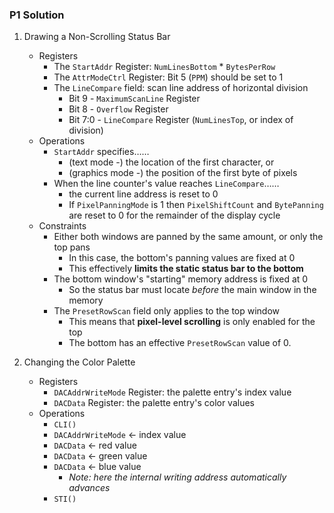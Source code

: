 ### P1 Solution

1. Drawing a Non-Scrolling Status Bar
    - Registers
        - The `StartAddr` Register: `NumLinesBottom` * `BytesPerRow`
        - The `AttrModeCtrl` Register: Bit 5 (`PPM`) should be set to 1
        - The `LineCompare` field: scan line address of horizontal division
            - Bit 9 - `MaximumScanLine` Register
            - Bit 8 - `Overflow` Register
            - Bit 7:0 - `LineCompare` Register (`NumLinesTop`, or index of division)
    - Operations
        - `StartAddr` specifies……
            - (text mode -) the location of the first character, or
            - (graphics mode -) the position of the first byte of pixels
        - When the line counter's value reaches `LineCompare`……
            - the current line address is reset to 0
            - If `PixelPanningMode` is 1 then `PixelShiftCount` and `BytePanning`<br>are reset to 0 for the remainder of the display cycle
    - Constraints
        - Either both windows are panned by the same amount, or only the top pans
            - In this case, the bottom's panning values are fixed at 0
            - This effectively **limits the static status bar to the bottom**
        - The bottom window's "starting" memory address is fixed at 0
            - So the status bar must locate *before* the main window in the memory
        - The `PresetRowScan` field only applies to the top window
            - This means that **pixel-level scrolling** is only enabled for the top
            - The bottom has an effective `PresetRowScan` value of 0.

2. Changing the Color Palette
    - Registers
        - `DACAddrWriteMode` Register: the palette entry's index value
        - `DACData` Register: the palette entry's color values
    - Operations
        - `CLI()`
        - `DACAddrWriteMode` <- index value
        - `DACData` <- red value
        - `DACData` <- green value
        - `DACData` <- blue value
            - *Note: here the internal writing address automatically advances*
        - `STI()`
